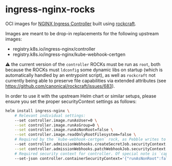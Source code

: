 # ingress-nginx-rocks

OCI images for [NGINX Ingress Controller](https://github.com/kubernetes/ingress-nginx) built using [rockcraft](https://github.com/canonical/rockcraft).

Images are meant to be drop-in replacements for the following upstream images:

* registry.k8s.io/ingress-nginx/controller
* registry.k8s.io/ingress-nginx/kube-webhook-certgen

:warning: the current version of the `controller` ROCKs must be run as `root`,
both because the ROCKs must `ldconfig` some dynamic libs on startup (which is
automatically handled by an entrypoint script), as well as `rockcraft` not
currently being able to preserve file capabilities via extended attributes
(see https://github.com/canonical/rockcraft/issues/683).

In order to use it with the upstream Helm chart or similar setups, please ensure
you set the proper securityContext settings as follows:

```bash
helm install ingress-nginx \
    # Relevant individual settings:
    --set controller.image.runAsUser=0 \
    --set controller.image.runAsGroup=0 \
    --set controller.image.runAsNonRoot=false \
    --set controller.image.readOnlyRootFilesystem=false \
    # Required by the `kube-webhook-certgen` rock, as Pebble writes to '/var/lib/pebble':
    --set controller.admissionWebhooks.createSecretJob.securityContext.readOnlyRootFilesystem=false \
    --set controller.admissionWebhooks.patchWebhookJob.securityContext.readOnlyRootFilesystem=false \
    # Required security context for controller. Of special note is `capabilities: null`:
    --set-json controller.containerSecurityContext='{"runAsNonRoot":false,"runAsUser":0,"runAsGroup":0,"allowPrivilegeEscalation":false,"capabilities":null,"readOnlyRootFilesystem":false}'
```
